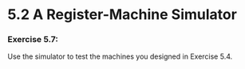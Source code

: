 # 5.2 A Register-Machine Simulator

### Exercise 5.7:

Use the simulator to test the machines you designed in Exercise 5.4.
